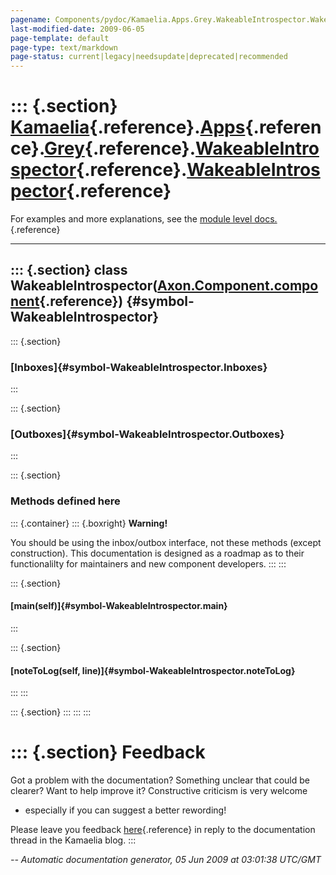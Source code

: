 ```yaml
---
pagename: Components/pydoc/Kamaelia.Apps.Grey.WakeableIntrospector.WakeableIntrospector
last-modified-date: 2009-06-05
page-template: default
page-type: text/markdown
page-status: current|legacy|needsupdate|deprecated|recommended
---
```

::: {.section}
[Kamaelia](/Components/pydoc/Kamaelia.html){.reference}.[Apps](/Components/pydoc/Kamaelia.Apps.html){.reference}.[Grey](/Components/pydoc/Kamaelia.Apps.Grey.html){.reference}.[WakeableIntrospector](/Components/pydoc/Kamaelia.Apps.Grey.WakeableIntrospector.html){.reference}.[WakeableIntrospector](/Components/pydoc/Kamaelia.Apps.Grey.WakeableIntrospector.WakeableIntrospector.html){.reference}
=========================================================================================================================================================================================================================================================================================================================================================================================================

For examples and more explanations, see the [module level
docs.](/Components/pydoc/Kamaelia.Apps.Grey.WakeableIntrospector.html){.reference}

------------------------------------------------------------------------

::: {.section}
class WakeableIntrospector([Axon.Component.component](/Docs/Axon/Axon.Component.component.html){.reference}) {#symbol-WakeableIntrospector}
------------------------------------------------------------------------------------------------------------

::: {.section}
### [Inboxes]{#symbol-WakeableIntrospector.Inboxes}
:::

::: {.section}
### [Outboxes]{#symbol-WakeableIntrospector.Outboxes}
:::

::: {.section}
### Methods defined here

::: {.container}
::: {.boxright}
**Warning!**

You should be using the inbox/outbox interface, not these methods
(except construction). This documentation is designed as a roadmap as to
their functionalilty for maintainers and new component developers.
:::
:::

::: {.section}
#### [main(self)]{#symbol-WakeableIntrospector.main}
:::

::: {.section}
#### [noteToLog(self, line)]{#symbol-WakeableIntrospector.noteToLog}
:::
:::

::: {.section}
:::
:::
:::

::: {.section}
Feedback
========

Got a problem with the documentation? Something unclear that could be
clearer? Want to help improve it? Constructive criticism is very welcome
- especially if you can suggest a better rewording!

Please leave you feedback
[here](../../../cgi-bin/blog/blog.cgi?rm=viewpost&nodeid=1142023701){.reference}
in reply to the documentation thread in the Kamaelia blog.
:::

*\-- Automatic documentation generator, 05 Jun 2009 at 03:01:38 UTC/GMT*
